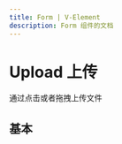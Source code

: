 ```yaml
---
title: Form | V-Element
description: Form 组件的文档
---
```


# Upload 上传

通过点击或者拖拽上传文件

## 基本

<preview path="../demo/Upload/Basic.vue" title="上传" description="Upload 上传"></preview>
